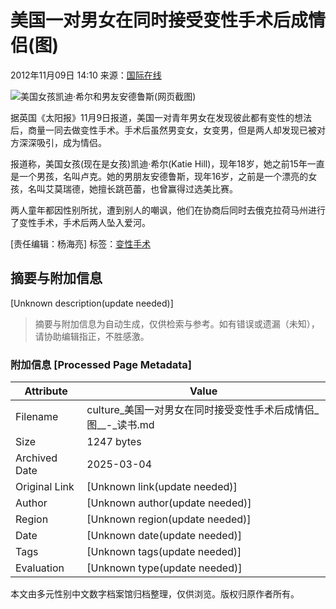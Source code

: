 # 美国一对男女在同时接受变性手术后成情侣(图)

2012年11月09日 14:10 来源：[国际在线](http://www.chinanews.com/gj/2012/11-09/4316409.shtml)

![美国女孩凯迪·希尔和男友安德鲁斯(网页截图)](http://y0.ifengimg.com/culture_spider/dci_2012/11/c67d099920905634100a410138a3bd34.jpg)

据英国《太阳报》11月9日报道，美国一对青年男女在发现彼此都有变性的想法后，商量一同去做变性手术。手术后虽然男变女，女变男，但是两人却发现已被对方深深吸引，成为情侣。

报道称，美国女孩(现在是女孩)凯迪·希尔(Katie Hill)，现年18岁，她之前15年一直是一个男孩，名叫卢克。她的男朋友安德鲁斯，现年16岁，之前是一个漂亮的女孩，名叫艾莫瑞德，她擅长跳芭蕾，也曾赢得过选美比赛。

两人童年都因性别所扰，遭到别人的嘲讽，他们在协商后同时去俄克拉荷马州进行了变性手术，手术后两人坠入爱河。

\[责任编辑：杨海亮\] 
标签：[变性手术](http://search.ifeng.com/sofeng/search.action?c=1&q=%E5%8F%98%E6%80%A7%E6%89%8B%E6%9C%AF) 
<!-- tcd_original_link http://culture.ifeng.com/2/detail_2012_11/09/18997046_0.shtml -->


## 摘要与附加信息

<!-- tcd_abstract -->
[Unknown description(update needed)]
<!-- tcd_abstract_end -->

> 摘要与附加信息为自动生成，仅供检索与参考。如有错误或遗漏（未知），请协助编辑指正，不胜感激。

### 附加信息 [Processed Page Metadata]

| Attribute       | Value                                  |
|-----------------|----------------------------------------|
| Filename        | culture_美国一对男女在同时接受变性手术后成情侣_图__-_读书.md                             |
| Size            | 1247 bytes                           |
| Archived Date   | 2025-03-04                             |
| Original Link   | [Unknown link(update needed)]                       |
| Author          | [Unknown author(update needed)]                               |
| Region          | [Unknown region(update needed)]                               |
| Date            | [Unknown date(update needed)]                                 |
| Tags            | [Unknown tags(update needed)]                                 |
| Evaluation            | [Unknown type(update needed)]                                 |
<!-- tcd_table_end -->

本文由多元性别中文数字档案馆归档整理，仅供浏览。版权归原作者所有。
